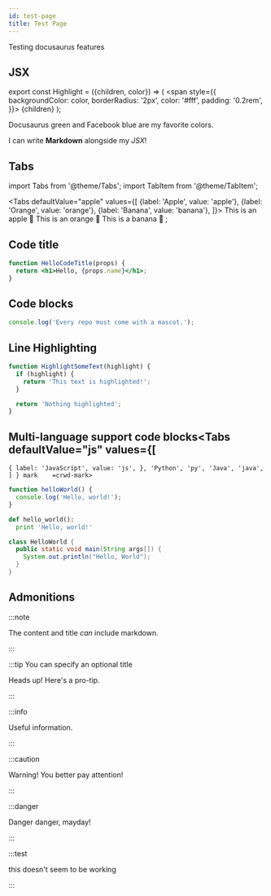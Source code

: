 ```yaml
---
id: test-page
title: Test Page
---
```


Testing docusaurus features

## JSX

export const Highlight = ({children, color}) => ( <span style={{ backgroundColor: color, borderRadius: '2px', color: '#fff', padding: '0.2rem', }}>
    {children}
  </span> );

<Highlight color="#25c2a0">Docusaurus green</Highlight> and <Highlight color="#1877F2">Facebook blue</Highlight> are my favorite colors.

I can write **Markdown** alongside my _JSX_!

## Tabs

import Tabs from '@theme/Tabs';
import TabItem from '@theme/TabItem';

<Tabs
  defaultValue="apple"
  values={[
    {label: 'Apple', value: 'apple'},
 {label: 'Orange', value: 'orange'},
 {label: 'Banana', value: 'banana'},
 ]}>
  <TabItem value="apple">This is an apple 🍎</TabItem>
  <TabItem value="orange">This is an orange 🍊</TabItem>
  <TabItem value="banana">This is a banana 🍌</TabItem>
</Tabs>;

## Code title

```jsx title="/src/components/HelloCodeTitle.js"
function HelloCodeTitle(props) {
  return <h1>Hello, {props.name}</h1>;
}
```

## Code blocks

```jsx
console.log('Every repo must come with a mascot.');
```

## Line Highlighting

```jsx {3}
function HighlightSomeText(highlight) {
  if (highlight) {
    return 'This text is highlighted!';
  }

  return 'Nothing highlighted';
}
```

## Multi-language support code blocks<Tabs defaultValue="js" values={[
    { label: 'JavaScript', value: 'js', }, 'Python', 'py', 'Java', 'java', ] } mark    =crwd-mark>
<TabItem value="js">

```js
function helloWorld() {
  console.log('Hello, world!');
}
```

</TabItem>
<TabItem value="py">

```py
def hello_world():
  print 'Hello, world!'
```

</TabItem>
<TabItem value="java">

```java
class HelloWorld {
  public static void main(String args[]) {
    System.out.println("Hello, World");
  }
}
```

</TabItem>
</Tabs>

## Admonitions

:::note

The content and title *can* include markdown.

:::

:::tip You can specify an optional title

Heads up! Here's a pro-tip.

:::

:::info

Useful information.

:::

:::caution

Warning! You better pay attention!

:::

:::danger

Danger danger, mayday!

:::

:::test

this doesn't seem to be working

:::